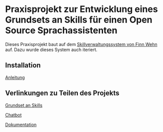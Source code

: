 # Praxisprojekt zur Entwicklung eines Grundsets an Skills für einen Open Source Sprachassistenten

Dieses Praxisprojekt baut auf dem [Skillverwaltungssystem von Finn Wehn](https://github.com/fwehn/pp-voiceassistant) auf. Dazu wurde dieses System auch iteriert. <br>

## Installation

[Anleitung](https://sjohannsen1.github.io/pp-voiceassistant/docs/installation/index/)

## Verlinkungen zu Teilen des Projekts

[Grundset an Skills](./src/client/skills/) <br>

[Chatbot](./src/discord_client/) <br>

[Dokumentation](https://sjohannsen1.github.io/pp-voiceassistant/) <br>